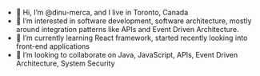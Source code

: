 - 👋 Hi, I’m @dinu-merca, and I live in Toronto, Canada
- 👀 I’m interested in software development, software architecture, mostly around integration patterns like APIs and Event Driven Architecture.
- 🌱 I’m currently learning React framework, started recently looking into front-end applications
- 💞️ I’m looking to collaborate on Java, JavaScript, APIs, Event Driven Architecture, System Security
<!---
- 📫 How to reach me 
--->

<!---
dinu-merca/dinu-merca is a ✨ special ✨ repository because its `README.md` (this file) appears on your GitHub profile.
You can click the Preview link to take a look at your changes.
--->
